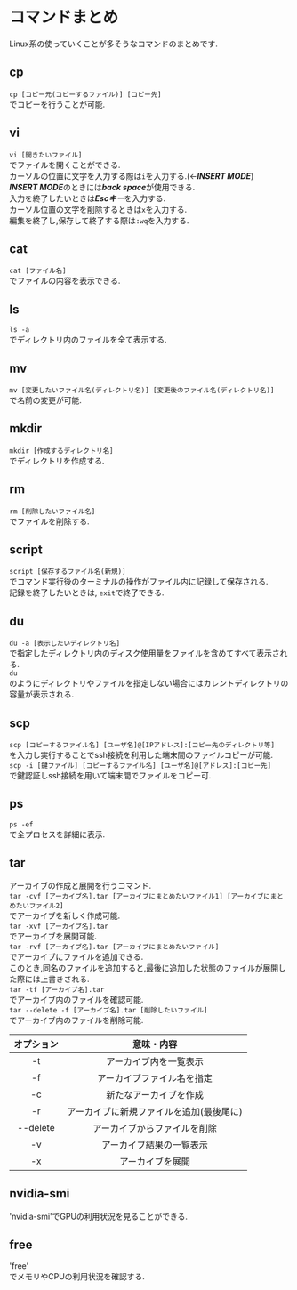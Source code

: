 # コマンドまとめ
Linux系の使っていくことが多そうなコマンドのまとめです.

## cp
`cp [コピー元(コピーするファイル)] [コピー先]`  
でコピーを行うことが可能.

## vi
`vi [開きたいファイル]`  
でファイルを開くことができる.  
カーソルの位置に文字を入力する際は`i`を入力する.(<-***INSERT MODE***)  
***INSERT MODE***のときには***back space***が使用できる.  
入力を終了したいときは***Escキー***を入力する.  
カーソル位置の文字を削除するときは`x`を入力する.  
編集を終了し,保存して終了する際は`:wq`を入力する.

## cat
`cat [ファイル名]`  
でファイルの内容を表示できる.

## ls
`ls -a`  
でディレクトリ内のファイルを全て表示する.

## mv
`mv [変更したいファイル名(ディレクトリ名)] [変更後のファイル名(ディレクトリ名)]`  
で名前の変更が可能.

## mkdir
`mkdir [作成するディレクトリ名]`  
でディレクトリを作成する.

## rm
`rm [削除したいファイル名]`  
でファイルを削除する.

## script
`script [保存するファイル名(新規)]`  
でコマンド実行後のターミナルの操作がファイル内に記録して保存される.  
記録を終了したいときは,  `exit`で終了できる.  

## du
`du -a [表示したいディレクトリ名]`  
で指定したディレクトリ内のディスク使用量をファイルを含めてすべて表示される.  
`du`  
のようにディレクトリやファイルを指定しない場合にはカレントディレクトリの容量が表示される.

## scp
`scp [コピーするファイル名] [ユーザ名]@[IPアドレス]:[コピー先のディレクトリ等]`  
を入力し実行することでssh接続を利用した端末間のファイルコピーが可能.  
`scp -i [鍵ファイル] [コピーするファイル名] [ユーザ名]@[アドレス]:[コピー先]`  
で鍵認証しssh接続を用いて端末間でファイルをコピー可.  

## ps
`ps -ef`  
で全プロセスを詳細に表示.

## tar
アーカイブの作成と展開を行うコマンド.  
`tar -cvf [アーカイブ名].tar [アーカイブにまとめたいファイル1] [アーカイブにまとめたいファイル2]`  
でアーカイブを新しく作成可能.  
`tar -xvf [アーカイブ名].tar`  
でアーカイブを展開可能.  
`tar -rvf [アーカイブ名].tar [アーカイブにまとめたいファイル]`  
でアーカイブにファイルを追加できる.  
このとき,同名のファイルを追加すると,最後に追加した状態のファイルが展開した際には上書きされる.  
`tar -tf [アーカイブ名].tar`  
でアーカイブ内のファイルを確認可能.  
`tar --delete -f [アーカイブ名].tar [削除したいファイル]`  
でアーカイブ内のファイルを削除可能.  
  
|オプション|意味・内容|
|:---:|:---:|
|-t|アーカイブ内を一覧表示|
|-f|アーカイブファイル名を指定|
|-c|新たなアーカイブを作成|
|-r|アーカイブに新規ファイルを追加(最後尾に)|
|--delete|アーカイブからファイルを削除|
|-v|アーカイブ結果の一覧表示|
|-x|アーカイブを展開|

## nvidia-smi
'nvidia-smi'でGPUの利用状況を見ることができる.  

## free
'free'  
でメモリやCPUの利用状況を確認する.  
